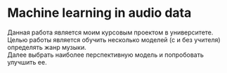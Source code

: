 # Machine learning in audio data

Данная работа является моим курсовым проектом в университете.<br>
Целью работы является обучить несколько моделей (с и без учителя) определять жанр музыки. <br>
Далее выбрать наиболее перспективную модель и попробовать улучшить ее.<br>
